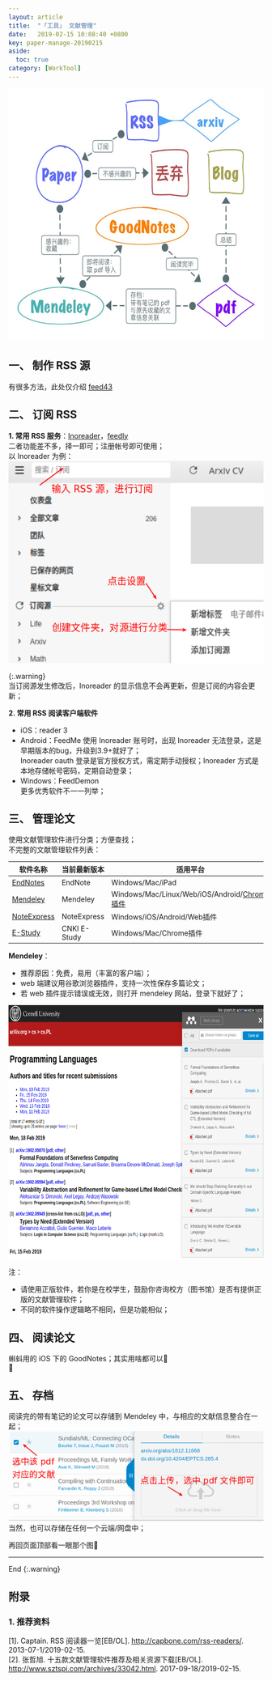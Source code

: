 ```yaml
---
layout: article
title:  "「工具」 文献管理"
date:   2019-02-15 10:08:40 +0800
key: paper-manage-20190215
aside:
  toc: true
category: [WorkTool]
---
```


<img src="/assets/images/tools/work/paper_manage.jpeg" height="500">    

## 一、 制作 RSS 源
有很多方法，此处仅介绍 [feed43](/blog/2019/02/13/subscribe.html)  

## 二、 订阅 RSS
**1. 常用 RSS 服务**：[Inoreader](https://www.inoreader.com)，[feedly](https://feedly.com)  
二者功能差不多，择一即可；注册帐号即可使用；  
以 Inoreader 为例：  
<img src="/assets/images/tools/work/inoreader_abc.png" height="400"/>  

{:.warning}   
当订阅源发生修改后，Inoreader 的显示信息不会再更新，但是订阅的内容会更新；    

**2. 常用 RSS 阅读客户端软件**  
- iOS：reader 3  
- Android：FeedMe
使用 Inoreader 账号时，出现 Inoreader 无法登录，这是早期版本的bug，升级到3.9+就好了；  
Inoreader oauth 登录是官方授权方式，需定期手动授权；Inoreader 方式是本地存储帐号密码，定期自动登录；      
- Windows：FeedDemon  
更多优秀软件不一一列举；  

## 三、 管理论文
使用文献管理软件进行分类；方便查找；  
不完整的文献管理软件列表：

| 软件名称 | 当前最新版本	| 适用平台 | 费用 |
| --- | ---	| --- | --- |
| [EndNotes](https://endnote.com/) | EndNote |	Windows/Mac/iPad | ￥1818.00 |
| [Mendeley](https://www.mendeley.com/newsfeed) | Mendeley | Windows/Mac/Linux/Web/iOS/Android/[Chrome插件](https://chrome.google.com/webstore/detail/mendeley-importer/dagcmkpagjlhakfdhnbomgmjdpkdklff) | 免费 |
| [NoteExpress](http://www.inoteexpress.com/aegean/) |	NoteExpress |	Windows/iOS/Android/Web插件 |	¥998 |
| [E-Study](http://estudy.cnki.net/) |	CNKI E-Study | Windows/Mac/Chrome插件	| 免费 |   

**Mendeley**：  
- 推荐原因：免费，易用（丰富的客户端）；    
- web 端建议用谷歌浏览器插件，支持一次性保存多篇论文；  
- 若 web 插件提示错误或无效，则打开 mendeley 网站，登录下就好了；  
<img src="/assets/images/tools/work/mendeley_web.png" height="500"/>  

注：
- 请使用正版软件，若你是在校学生，鼓励你咨询校方（图书馆）是否有提供正版的文献管理软件；  
- 不同的软件操作逻辑略不相同，但是功能相似；    


## 四、 阅读论文
蝌蚪用的 iOS 下的 GoodNotes；其实用啥都可以:ghost:  
:ghost:  

## 五、 存档
阅读完的带有笔记的论文可以存储到 Mendeley 中，与相应的文献信息整合在一起；  
<img src="/assets/images/tools/work/mendeley_attach_pdf.png"/>  
当然，也可以存储在任何一个云端/网盘中；  

再回页面顶部看一眼那个图:ghost:  


-------------------  
 End
{:.warning}  

## 附录
### 1. 推荐资料
[1].  Captain. RSS 阅读器一览[EB/OL]. <http://capbone.com/rss-readers/>. 2013-07-1/2019-02-15.   
[2].  张哲旭. 十五款文献管理软件推荐及相关资源下载[EB/OL]. <http://www.sztspi.com/archives/33042.html>. 2017-09-18/2019-02-15.   
